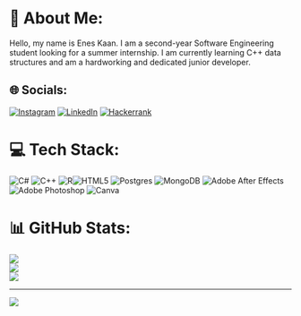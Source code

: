# 💫 About Me:
Hello, my name is Enes Kaan. I am a second-year Software Engineering student looking for a summer internship. I am currently learning C++ data structures and am a hardworking and dedicated junior developer.



## 🌐 Socials:
[![Instagram](https://img.shields.io/badge/Instagram-%23E4405F.svg?logo=Instagram&logoColor=white)](https://instagram.com/ekgzl) [![LinkedIn](https://img.shields.io/badge/LinkedIn-%230077B5.svg?logo=linkedin&logoColor=white)](https://linkedin.com/in/eneskaangozuela) [![Hackerrank](https://img.shields.io/badge/Hackerrank-%232EC866.svg?logo=hackerrank&logoColor=white)](https://www.hackerrank.com/enesgozuela)

# 💻 Tech Stack:
![C#](https://img.shields.io/badge/c%23-%23239120.svg?style=flat-square&logo=csharp&logoColor=white) 
![C++](https://img.shields.io/badge/c++-%2300599C.svg?style=flat-square&logo=c%2B%2B&logoColor=white) ![R](https://img.shields.io/badge/r-%23276DC3.svg?style=flat-square&logo=r&logoColor=white)![HTML5](https://img.shields.io/badge/html5-%23E34F26.svg?style=flat-square&logo=html5&logoColor=white) ![Postgres](https://img.shields.io/badge/postgres-%23316192.svg?style=flat-square&logo=postgresql&logoColor=white) ![MongoDB](https://img.shields.io/badge/MongoDB-%234ea94b.svg?style=flat-square&logo=mongodb&logoColor=white) ![Adobe After Effects](https://img.shields.io/badge/Adobe%20After%20Effects-9999FF.svg?style=flat-square&logo=Adobe%20After%20Effects&logoColor=white) ![Adobe Photoshop](https://img.shields.io/badge/adobe%20photoshop-%2331A8FF.svg?style=flat-square&logo=adobe%20photoshop&logoColor=white) ![Canva](https://img.shields.io/badge/Canva-%2300C4CC.svg?style=flat-square&logo=Canva&logoColor=white)
# 📊 GitHub Stats:
![](https://github-readme-stats.vercel.app/api?username=ekgzl&theme=dark&hide_border=false&include_all_commits=false&count_private=false)<br/>
![](https://github-readme-streak-stats.herokuapp.com/?user=ekgzl&theme=dark&hide_border=false)<br/>
![](https://github-readme-stats.vercel.app/api/top-langs/?username=ekgzl&theme=dark&hide_border=false&include_all_commits=false&count_private=false&layout=compact)

---
[![](https://visitcount.itsvg.in/api?id=ekgzl&icon=0&color=0)](https://visitcount.itsvg.in)

<!-- Proudly created with GPRM ( https://gprm.itsvg.in ) -->
